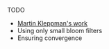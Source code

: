 TODO

- [Martin Kleppman's work](https://martin.kleppmann.com/2020/12/02/bloom-filter-hash-graph-sync.html)
- Using only small bloom filters
- Ensuring convergence
